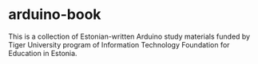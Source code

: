 arduino-book
============

This is a collection of Estonian-written Arduino study materials funded by Tiger University program of Information Technology Foundation for Education in Estonia.
